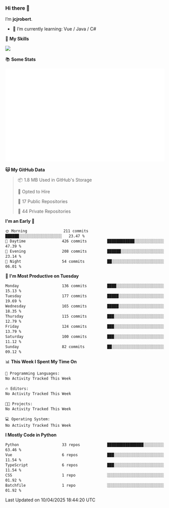 ### Hi there 👋

I’m **jcjrobert**.

- 🌱 I’m currently learning: Vue / Java / C#

🌟 **My Skills**

![](https://img.shields.io/badge/-Python-3e74a2?style=flat-square&logo=Python&logoColor=fff)

📚 **Some Stats**

![](https://github.com/jcjrobert/github-stats/blob/master/generated/overview.svg)

<!--START_SECTION:waka-->
**🐱 My GitHub Data** 

> 📦 1.8 MB Used in GitHub's Storage 
 > 
> 💼 Opted to Hire
 > 
> 📜 17 Public Repositories 
 > 
> 🔑 44 Private Repositories 
 > 
**I'm an Early 🐤** 

```text
🌞 Morning                211 commits         ██████░░░░░░░░░░░░░░░░░░░   23.47 % 
🌆 Daytime                426 commits         ████████████░░░░░░░░░░░░░   47.39 % 
🌃 Evening                208 commits         ██████░░░░░░░░░░░░░░░░░░░   23.14 % 
🌙 Night                  54 commits          ██░░░░░░░░░░░░░░░░░░░░░░░   06.01 % 
```
📅 **I'm Most Productive on Tuesday** 

```text
Monday                   136 commits         ████░░░░░░░░░░░░░░░░░░░░░   15.13 % 
Tuesday                  177 commits         █████░░░░░░░░░░░░░░░░░░░░   19.69 % 
Wednesday                165 commits         █████░░░░░░░░░░░░░░░░░░░░   18.35 % 
Thursday                 115 commits         ███░░░░░░░░░░░░░░░░░░░░░░   12.79 % 
Friday                   124 commits         ███░░░░░░░░░░░░░░░░░░░░░░   13.79 % 
Saturday                 100 commits         ███░░░░░░░░░░░░░░░░░░░░░░   11.12 % 
Sunday                   82 commits          ██░░░░░░░░░░░░░░░░░░░░░░░   09.12 % 
```


📊 **This Week I Spent My Time On** 

```text
💬 Programming Languages: 
No Activity Tracked This Week

🔥 Editors: 
No Activity Tracked This Week

🐱‍💻 Projects: 
No Activity Tracked This Week

💻 Operating System: 
No Activity Tracked This Week
```

**I Mostly Code in Python** 

```text
Python                   33 repos            ████████████████░░░░░░░░░   63.46 % 
Vue                      6 repos             ███░░░░░░░░░░░░░░░░░░░░░░   11.54 % 
TypeScript               6 repos             ███░░░░░░░░░░░░░░░░░░░░░░   11.54 % 
CSS                      1 repo              ░░░░░░░░░░░░░░░░░░░░░░░░░   01.92 % 
Batchfile                1 repo              ░░░░░░░░░░░░░░░░░░░░░░░░░   01.92 % 
```




 Last Updated on 10/04/2025 18:44:20 UTC
<!--END_SECTION:waka-->
